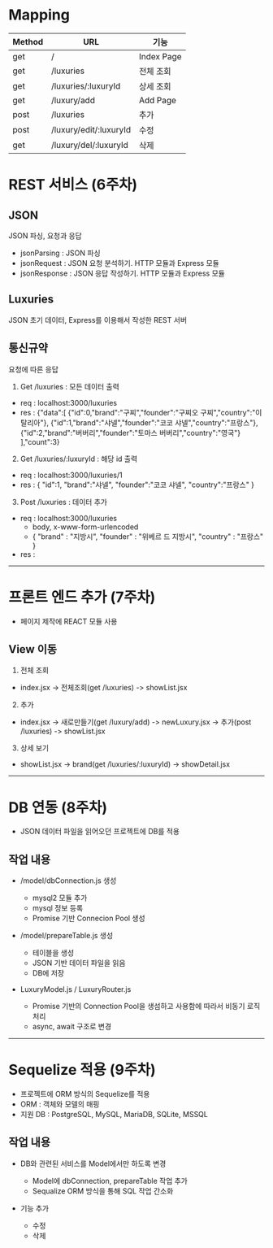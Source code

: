 # Mapping
Method | URL | 기능
------ | ------ | ------
get | / | Index Page
get | /luxuries | 전체 조회
get | /luxuries/:luxuryId | 상세 조회
get | /luxury/add | Add Page
post | /luxuries | 추가
post | /luxury/edit/:luxuryId | 수정
get | /luxury/del/:luxuryId | 삭제


# REST 서비스 (6주차)

## JSON
JSON 파싱, 요청과 응답

- jsonParsing : JSON 파싱
- jsonRequest : JSON 요청 분석하기. HTTP 모듈과 Express 모듈
- jsonResponse : JSON 응답 작성하기. HTTP 모듈과 Express 모듈


## Luxuries
JSON 초기 데이터, Express를 이용해서 작성한 REST 서버


## 통신규약
요청에 따른 응답

1. Get /luxuries : 모든 데이터 출력
 - req : localhost:3000/luxuries
 - res : {"data":[
     {"id":0,"brand":"구찌","founder":"구찌오 구찌","country":"이탈리아"},
     {"id":1,"brand":"샤넬","founder":"코코 샤넬","country":"프랑스"},
     {"id":2,"brand":"버버리","founder":"토마스 버버리","country":"영국"}
     ],"count":3}

2. Get /luxuries/:luxuryId : 해당 id 출력
 - req : localhost:3000/luxuries/1
 - res : {
     "id":1,
     "brand":"샤넬",
     "founder":"코코 샤넬",
     "country":"프랑스"
     }

3. Post /luxuries : 데이터 추가
 - req : localhost:3000/luxuries
    * body, x-www-form-urlencoded
    * {
        "brand" : "지방시",
        "founder" : "위베르 드 지방시",
        "country" : "프랑스"
    }
 - res :


***


# 프론트 엔드 추가 (7주차)
 - 페이지 제작에 REACT 모듈 사용

## View 이동
1. 전체 조회
  - index.jsx -> 전체조회(get /luxuries) -> showList.jsx

2. 추가
  - index.jsx -> 새로만들기(get /luxury/add) -> newLuxury.jsx -> 추가(post /luxuries) -> showList.jsx

3. 상세 보기
  - showList.jsx -> brand(get /luxuries/:luxuryId) -> showDetail.jsx


***


# DB 연동 (8주차)
  - JSON 데이터 파일을 읽어오던 프로젝트에 DB를 적용

## 작업 내용
  - /model/dbConnection.js 생성
    * mysql2 모듈 추가
    * mysql 정보 등록
    * Promise 기반 Connecion Pool 생성

  - /model/prepareTable.js 생성
    * 테이블을 생성
    * JSON 기반 데이터 파일을 읽음
    * DB에 저장

  - LuxuryModel.js / LuxuryRouter.js
    * Promise 기반의 Connection Pool을 생섬하고 사용함에 따라서 비동기 로직 처리
    * async, await 구조로 변경
    

***


# Sequelize 적용 (9주차)
  - 프로젝트에 ORM 방식의 Sequelize를 적용
  - ORM : 객체와 모델의 매핑
  - 지원 DB : PostgreSQL, MySQL, MariaDB, SQLite, MSSQL

## 작업 내용
  - DB와 관련된 서비스를 Model에서만 하도록 변경
    * Model에 dbConnection, prepareTable 작업 추가
    * Sequalize ORM 방식을 통해 SQL 작업 간소화

  - 기능 추가
    * 수정
    * 삭제


